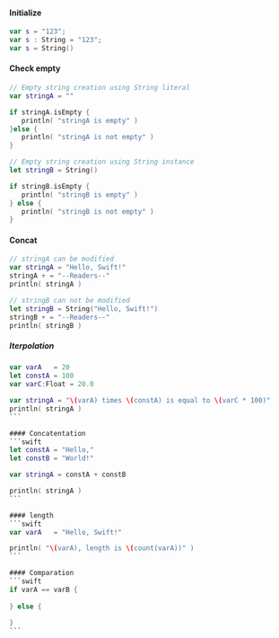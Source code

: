 #### Initialize
```swift
var s = "123";
var s : String = "123";
var s = String()
```

#### Check empty
```swift
// Empty string creation using String literal
var stringA = ""

if stringA.isEmpty {
   println( "stringA is empty" )
}else {
   println( "stringA is not empty" )
}

// Empty string creation using String instance
let stringB = String()

if stringB.isEmpty {
   println( "stringB is empty" )
} else {
   println( "stringB is not empty" )
}
```

#### Concat
```swift
// stringA can be modified
var stringA = "Hello, Swift!"
stringA + = "--Readers--"
println( stringA )

// stringB can not be modified
let stringB = String("Hello, Swift!")
stringB + = "--Readers--"
println( stringB )
```

##### Iterpolation 
````swift
var varA   = 20
let constA = 100
var varC:Float = 20.0

var stringA = "\(varA) times \(constA) is equal to \(varC * 100)"
println( stringA )
```

#### Concatentation
```swift
let constA = "Hello,"
let constB = "World!"

var stringA = constA + constB

println( stringA )
```

#### length
```swift
var varA   = "Hello, Swift!"

println( "\(varA), length is \(count(varA))" )
```

#### Comparation
```swift
if varA == varB {
	
} else {
	
}
```